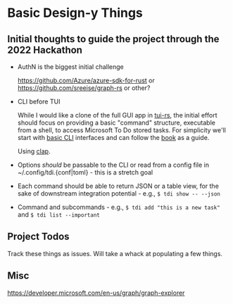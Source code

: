 # Basic Design-y Things

## Initial thoughts to guide the project through the 2022 Hackathon

* AuthN is the biggest initial challenge
  
  https://github.com/Azure/azure-sdk-for-rust or https://github.com/sreeise/graph-rs or other?

* CLI before TUI
  
  While I would like a clone of the full GUI app in [tui-rs](https://github.com/fdehau/tui-rs), the initial effort should focus on providing a basic "command" structure, executable from a shell, to access Microsoft To Do stored tasks.  For simplicity we'll start with [basic CLI](https://www.rust-lang.org/what/cli) interfaces and can follow the [book](https://rust-cli.github.io/book/index.html) as a guide. 
  
  Using [clap](https://docs.rs/clap/latest/clap/).

* Options _should_ be passable to the CLI or read from a config file in ~/.config/tdi.{conf|toml} - this is a stretch goal
  
* Each command should be able to return JSON or a table view, for the sake of downstream integration potential - e.g., `$ tdi show -- --json`
  
* Command and subcommands - e.g., `$ tdi add "this is a new task"` and `$ tdi list --important`
  
## Project Todos 

Track these things as issues.  Will take a whack at populating a few things.

## Misc

https://developer.microsoft.com/en-us/graph/graph-explorer